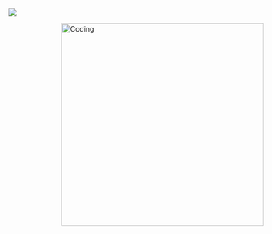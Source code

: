 <a href="https://github.com/fridtjofaugust/github-readme-stats">
  <img align="center" src="https://github-readme-stats.vercel.app/api?username=fridtjofaugust&show_icons=true&theme=codeSTACKr&hide=issues,prs" />
</a>
<!-- <a href="https://github.com/fridtjofaugust/github-readme-stats">
  <img align="center" src="https://github-readme-stats.vercel.app/api/top-langs/?username=fridtjofaugust&layout=compact" />
</a> -->


 <img align="right" alt="Coding" width="400" src="[add your link 
  here](https://www.google.com/url?sa=i&url=https%3A%2F%2Fwww.pinterest.com%2Fpin%2F378654281153778025%2F&psig=AOvVaw2SWLYhYcYJDrQM7Aejf9Tp&ust=1668444840521000&source=images&cd=vfe&ved=0CAwQjRxqFwoTCICY5cHPq_sCFQAAAAAdAAAAABAI)">
